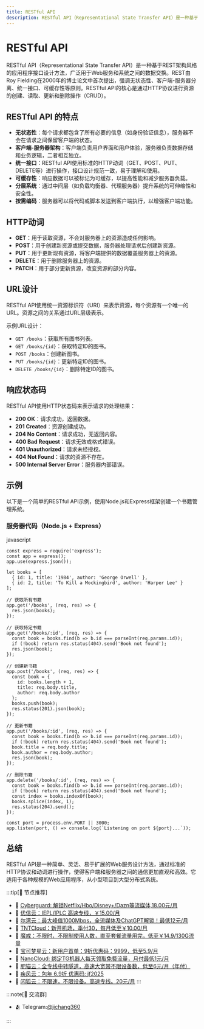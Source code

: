 ```yaml
---
title: RESTful API
description: RESTful API（Representational State Transfer API）是一种基于REST架构风格的应用程序接口设计方法，广泛用于Web服务和系统之间的数据交换。REST由Roy Fielding在2000年的博士论文中首次提出，强调无状态性、客户端-服务器分离、统一接口、可缓存性等原则。RESTful API的核心是通过HTTP协议进行资源的创建、读取、更新和删除操作（CRUD）。
---
```



# RESTful API
RESTful API（Representational State Transfer API）是一种基于REST架构风格的应用程序接口设计方法，广泛用于Web服务和系统之间的数据交换。REST由Roy Fielding在2000年的博士论文中首次提出，强调无状态性、客户端-服务器分离、统一接口、可缓存性等原则。RESTful API的核心是通过HTTP协议进行资源的创建、读取、更新和删除操作（CRUD）。

## RESTful API 的特点

- **无状态性**：每个请求都包含了所有必要的信息（如身份验证信息），服务器不会在请求之间保留客户端的状态。
- **客户端-服务器架构**：客户端负责用户界面和用户体验，服务器负责数据存储和业务逻辑，二者相互独立。
- **统一接口**：RESTful API使用标准的HTTP动词（GET、POST、PUT、DELETE等）进行操作，接口设计规范一致，易于理解和使用。
- **可缓存性**：响应数据可以被标记为可缓存，以提高性能和减少服务器负载。
- **分层系统**：通过中间层（如负载均衡器、代理服务器）提升系统的可伸缩性和安全性。
- **按需编码**：服务器可以将代码或脚本发送到客户端执行，以增强客户端功能。

## HTTP动词

- **GET**：用于读取资源，不会对服务器上的资源造成任何影响。
- **POST**：用于创建新资源或提交数据，服务器处理请求后创建新资源。
- **PUT**：用于更新现有资源，将客户端提供的数据覆盖服务器上的资源。
- **DELETE**：用于删除服务器上的资源。
- **PATCH**：用于部分更新资源，改变资源的部分内容。

## URL设计

RESTful API使用统一资源标识符（URI）来表示资源，每个资源有一个唯一的URL。资源之间的关系通过URL层级表示。

示例URL设计：

- `GET /books`：获取所有图书列表。
- `GET /books/{id}`：获取特定ID的图书。
- `POST /books`：创建新图书。
- `PUT /books/{id}`：更新特定ID的图书。
- `DELETE /books/{id}`：删除特定ID的图书。

## 响应状态码

RESTful API使用HTTP状态码来表示请求的处理结果：

- **200 OK**：请求成功，返回数据。
- **201 Created**：资源创建成功。
- **204 No Content**：请求成功，无返回内容。
- **400 Bad Request**：请求无效或格式错误。
- **401 Unauthorized**：请求未经授权。
- **404 Not Found**：请求的资源不存在。
- **500 Internal Server Error**：服务器内部错误。

## 示例

以下是一个简单的RESTful API示例，使用Node.js和Express框架创建一个书籍管理系统。

### 服务器代码（Node.js + Express）

javascript

```
const express = require('express');
const app = express();
app.use(express.json());

let books = [
  { id: 1, title: '1984', author: 'George Orwell' },
  { id: 2, title: 'To Kill a Mockingbird', author: 'Harper Lee' }
];

// 获取所有书籍
app.get('/books', (req, res) => {
  res.json(books);
});

// 获取特定书籍
app.get('/books/:id', (req, res) => {
  const book = books.find(b => b.id === parseInt(req.params.id));
  if (!book) return res.status(404).send('Book not found');
  res.json(book);
});

// 创建新书籍
app.post('/books', (req, res) => {
  const book = {
    id: books.length + 1,
    title: req.body.title,
    author: req.body.author
  };
  books.push(book);
  res.status(201).json(book);
});

// 更新书籍
app.put('/books/:id', (req, res) => {
  const book = books.find(b => b.id === parseInt(req.params.id));
  if (!book) return res.status(404).send('Book not found');
  book.title = req.body.title;
  book.author = req.body.author;
  res.json(book);
});

// 删除书籍
app.delete('/books/:id', (req, res) => {
  const book = books.find(b => b.id === parseInt(req.params.id));
  if (!book) return res.status(404).send('Book not found');
  const index = books.indexOf(book);
  books.splice(index, 1);
  res.status(204).send();
});

const port = process.env.PORT || 3000;
app.listen(port, () => console.log(`Listening on port ${port}...`));
```

## 总结

RESTful API是一种简单、灵活、易于扩展的Web服务设计方法，通过标准的HTTP协议和动词进行操作，使得客户端和服务器之间的通信更加直观和高效。它适用于各种规模的Web应用程序，从小型项目到大型分布式系统。

:::tip[🎉 节点推荐]
- 🚀 [Cyberguard: 解锁Netflix/Hbo/Disney+/Dazn等流媒体,18.00元/月](https://www.cyberguard.best/#/register?code=XsreC0T5)<br>
- 🚀 [优信云：IEPL/IPLC 高速专线，￥15.00/月](https://www.优信云.com/#/register?code=JRtE5uIV)<br>
- 🚀 [尔湾云：最大峰值1000Mbps，全流媒体及ChatGPT解锁！最低12元/月](https://erwan6.net/auth/register?code=BoObCd)<br>
- 🚀 [TNTCloud：新开机场，季付30，每月低至￥10.00/月](https://haibing822.tntvipaff.cc/#/register?code=GtjJVgml)<br>
- 🚀 [魔戒：不限时，不限制使用人数，直至套餐流量用完，低至￥14.9/130G流量](https://mojie.app/#/register?code=sSdtPtLo)<br>
- 🚀 [宝可梦星云：新用户首单：9折优惠码：9999，低至5.9/月 ](https://love.521pokemon.com/register?code=56ERkkxp)<br>
- 🚀 [NanoCloud: 绑定TG机器人每天领取免费流量，月付最低1元/月](https://edu.uodoo.bid/auth/register?code=JMiOQDHf)<br>
- 🚀 [肥猫云：全专线中转隧道，高速大宽带不限设备数，低至6元/月（年付）](https://fchb1188.fcvipaff.cc/register?aff=X1vZd2wf)<br>
- 🚀 [疾风云：包年 6.9折 优惠码: jf2025](https://homes.tr25.cn?code=ReCm)<br>
- 🚀 [闪狐云：不限速，不限设备。高速专线。20元/月](https://inv02.ffaff.cc/register?aff=WQApz2pv)
:::

:::note[💬 交流群]

- 🫂 Telegram:[@jichang360](https://t.me/jichang360)

:::